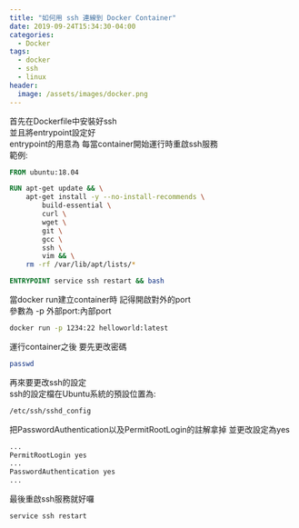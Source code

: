 ```yaml
---
title: "如何用 ssh 連線到 Docker Container"
date: 2019-09-24T15:34:30-04:00
categories:
  - Docker
tags:
  - docker
  - ssh
  - linux
header:
  image: /assets/images/docker.png
---
```

<!-- # 如何用 ssh 連線到 Docker Container -->

首先在Dockerfile中安裝好ssh
<br>
並且將entrypoint設定好
<br>
entrypoint的用意為 每當container開始運行時重啟ssh服務
<br>
範例:
```dockerfile
FROM ubuntu:18.04

RUN apt-get update && \
    apt-get install -y --no-install-recommends \
        build-essential \
        curl \
        wget \
        git \
        gcc \
        ssh \
        vim && \
    rm -rf /var/lib/apt/lists/*

ENTRYPOINT service ssh restart && bash
```

當docker run建立container時 記得開啟對外的port
<br>
參數為 -p 外部port:內部port

```bash
docker run -p 1234:22 helloworld:latest
```


運行container之後 要先更改密碼
```bash
passwd
```
再來要更改ssh的設定
<br>
ssh的設定檔在Ubuntu系統的預設位置為:
<br>
```bash
/etc/ssh/sshd_config
```
把PasswordAuthentication以及PermitRootLogin的註解拿掉 並更改設定為yes
``` xml
...
PermitRootLogin yes
...
PasswordAuthentication yes
...
```
最後重啟ssh服務就好囉
```bash
service ssh restart
```
